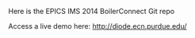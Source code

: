Here is the EPICS IMS 2014 BoilerConnect Git repo

Access a live demo here: http://diode.ecn.purdue.edu/
